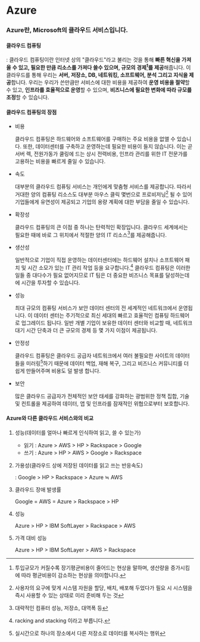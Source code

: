 # Azure

### Azure란, Microsoft의 클라우드 서비스입니다.

#### 클라우드 컴퓨팅

: 클라우드 컴퓨팅이란 인터넷 상의 "클라우드"라고 불리는 것을 통해 **빠른 혁신을 가져올 수 있고, 필요한 만큼 리소스를 가져다 쓸수 있으며,  규모의 경제[^1]를 제공**해줍니다. 이 클라우드를 통해 우리는 **서버, 저장소, DB, 네트워킹, 소프트웨어, 분석 그리고 지식을 제공**합니다. 우리는 우리가 쓴만큼만 서비스에 대한 비용을 제공하여 **운영 비용을 절약**할 수 있고, **인프라를 효율적으로 운영**할 수 있으며, **비즈니스에 필요한 변화에 따라 규모를 조정**할 수 있습니다.

#### 클라우드 컴퓨팅의 장점

* 비용

  클라우드 컴퓨팅은 하드웨어와 소프트웨어를 구매하는 주요 비용을 없앨 수 있습니다. 또한, 데이터센터를 구축하고 운영하는데 필요한 비용이 들지 않습니다. 이는 곧 서버 렉, 전원가동가 쿨링에 드는 상시 전력비용, 인프라 관리를 위한 IT 전문가를 고용하는 비용을 빠르게 줄일 수 있습니다.

* 속도

  대부분의 클라우드 컴퓨팅 서비스는 개인에게 맞춤형 서비스를 제공합니다. 따라서 거대한 양의 컴퓨팅 리소스도 대부분 마우스 클릭 몇번으로 프로비저닝[^2] 될 수 있어 기업들에게 유연성이 제공되고 기업의 용량 계획에 대한 부담을 줄일 수 있습니다.

* 확장성

  클라우드 컴퓨팅의 큰 이점 중 하나는 탄력적인 확장입니다. 클라우드 세계에서는 필요한 때에 바로 그 위치에서 적절한 양의 IT 리소스[^3]를 제공해줍니다.

* 생산성

  일반적으로 기업이 직접 운영하는 데이터센터에는 하드웨어 설치나 소프트웨어 패치 및 시간 소모가 있는 IT 관리 작업 등을 요구합니다.[^4] 클라우드 컴퓨팅은 이러한 일들 중 대다수가 필요 없어지므로 IT 팀은 더 중요한 비즈니스 목표를 달성하는데에 시간을 투자할 수 있습니다.

* 성능

  최대 규모의 컴퓨팅 서비스가 보안 데이터 센터의 전 세계적인 네트워크에서 운영됩니다. 이 데이터 센터는 주기적으로 최신 세대의 빠르고 효율적인 컴퓨팅 하드웨어로 업그레이드 됩니다. 일반 개별 기업이 보유한 데이터 센터와 비교할 때, 네트워크 대기 시간 단축과 더 큰 규모의 경제 등 몇 가지 이점이 제공됩니다.

* 안정성

  클라우드 컴퓨팅은 클라우드 공급자 네트워크에서 여러 불필요한 사이트의 데이터들을 미러링[^5]하기 때문에 데이터 백업, 재해 복구, 그리고 비즈니스 커뮤니티를 더 쉽게 만들어주며 비용도 덜 발생 합니다. 

* 보안

  많은 클라우드 공급자가 전체적인 보안 태세를 강화하는 광범위한 정책 집합, 기술 및 컨트롤을 제공하여 데이터, 앱 및 인프라를 잠재적인 위협으로부터 보호합니다.

#### Azure와 다른 클라우드 서비스와의 비교

1. 성능(데이터를 얼마나 빠르게 인식하여 읽고, 쓸 수 있는가)

   + 읽기 : Azure > AWS > HP > Rackspace > Google
   + 쓰기 : Azure > HP > AWS > Google > Rackspace

2. 가용성(클라우드 상에 저장된 데이터를 읽고 쓰는 반응속도)

   : Google > HP > Rackspace > Azure ≒ AWS

3. 클라우드 장애 발생률

   Google = AWS = Azure > Rackspace > HP

4. 성능

   Azure > HP > IBM SoftLayer > Rackspace > AWS

5. 가격 대비 성능

   Azure > HP > IBM SoftLayer > AWS > Rackspace



[^1]:투입규모가 커질수록 장기평균비용이 줄어드는 현상을 말하며, 생산량을 증가시킴에 따라 평균비용이 감소하는 현상을 의미합니다.
[^2]: 사용자의 요구에 맞게 시스템 자원을 할당, 배치, 배포해 두었다가 필요 시 시스템을 즉시 사용할 수 있는 상태로 미리 준비해 두는 것
[^3]: 대략적인 컴퓨터 성능, 저장소, 대역폭 등
[^4]: racking and stacking 이라고 부릅니다.
[^5]: 실시간으로 하나의 장소에서 다른 저장소로 데이터를 복사하는 행위





